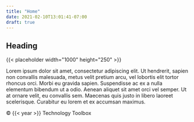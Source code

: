 ```yaml
---
title: "Home"
date: 2021-02-10T13:01:41-07:00
draft: true
---
```


## Heading

{{< placeholder width="1000" height="250" >}}

Lorem ipsum dolor sit amet, consectetur adipiscing elit. Ut hendrerit, sapien
non convallis malesuada, metus velit pretium arcu, vel lobortis elit tortor
rhoncus orci. Morbi eu gravida sapien. Suspendisse ac ex a nulla elementum
bibendum ut a odio. Aenean aliquet sit amet orci vel semper. Ut at ornare velit,
eu convallis sem. Maecenas quis justo in libero laoreet scelerisque. Curabitur
eu lorem et ex accumsan maximus.

&copy; {{< year >}} Technology Toolbox
